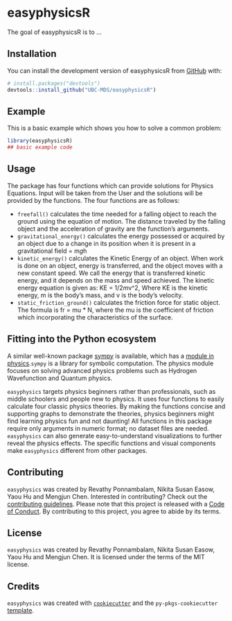 
<!-- README.md is generated from README.Rmd. Please edit that file -->

# easyphysicsR

<!-- badges: start -->
<!-- badges: end -->

The goal of easyphysicsR is to …

## Installation

You can install the development version of easyphysicsR from
[GitHub](https://github.com/) with:

``` r
# install.packages("devtools")
devtools::install_github("UBC-MDS/easyphysicsR")
```

## Example

This is a basic example which shows you how to solve a common problem:

``` r
library(easyphysicsR)
## basic example code
```

## Usage

The package has four functions which can provide solutions for Physics
Equations. Input will be taken from the User and the solutions will be
provided by the functions. The four functions are as follows:

- `freefall()` calculates the time needed for a falling object to reach
  the ground using the equation of motion. The distance traveled by the
  falling object and the acceleration of gravity are the function’s
  arguments.
- `gravitational_energy()` calculates the energy possessed or acquired
  by an object due to a change in its position when it is present in a
  gravitational field = m*g*h
- `kinetic_energy()` calculates the Kinetic Energy of an object. When
  work is done on an object, energy is transferred, and the object moves
  with a new constant speed. We call the energy that is transferred
  kinetic energy, and it depends on the mass and speed achieved. The
  kinetic energy equation is given as: KE = 1/2*m*v^2, Where KE is the
  kinetic energy, m is the body’s mass, and v is the body’s velocity.
- `static_friction_ground()` calculates the friction force for static
  object. The formula is fr = mu \* N, where the mu is the coefficient
  of friction which incorporating the characteristics of the surface.

## Fitting into the Python ecosystem

A similar well-known package [sympy](https://github.com/sympy/sympy) is
available, which has a [module in
physics](https://docs.sympy.org/latest/reference/public/physics/index.html).`sympy`
is a library for symbolic computation. The physics module focuses on
solving advanced physics problems such as Hydrogen Wavefunction and
Quantum physics.

`easyphysics` targets physics beginners rather than professionals, such
as middle schoolers and people new to physics. It uses four functions to
easily calculate four classic physics theories. By making the functions
concise and supporting graphs to demonstrate the theories, physics
beginners might find learning physics fun and not daunting! All
functions in this package require only arguments in numeric format; no
dataset files are needed. `easyphysics` can also generate
easy-to-understand visualizations to further reveal the physics effects.
The specific functions and visual components make `easyphysics`
different from other packages.

## Contributing

`easyphysics` was created by Revathy Ponnambalam, Nikita Susan Easow,
Yaou Hu and Mengjun Chen. Interested in contributing? Check out the
[contributing guidelines](CONTRIBUTING.md). Please note that this
project is released with a [Code of Conduct](CONDUCT.md). By
contributing to this project, you agree to abide by its terms.

## License

`easyphysics` was created by Revathy Ponnambalam, Nikita Susan Easow,
Yaou Hu and Mengjun Chen. It is licensed under the terms of the MIT
license.

## Credits

`easyphysics` was created with
[`cookiecutter`](https://cookiecutter.readthedocs.io/en/latest/) and the
`py-pkgs-cookiecutter`
[template](https://github.com/py-pkgs/py-pkgs-cookiecutter).
